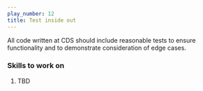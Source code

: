 ```yaml
---
play_number: 12
title: Test inside out
---
```


All code written at CDS should include reasonable tests to ensure functionality and to demonstrate consideration of edge cases.

### Skills to work on

1. TBD

